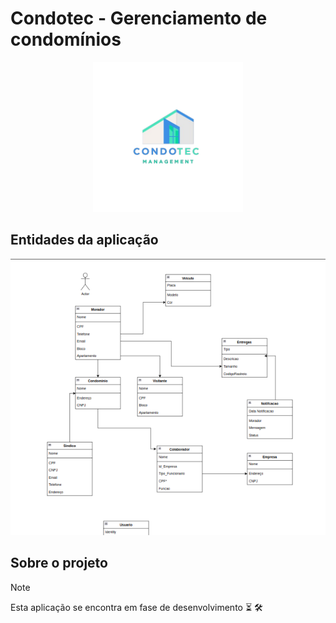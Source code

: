 # Condotec - Gerenciamento de condomínios

<div align="center">
  <img src="/images/condotec-transparent.png" alt="logo" width="240px" />
</div>

## Entidades da aplicação

<div align="center">
  <img src="/images/condotec-diagram.png" alt="diagram" />
</div>

## Sobre o projeto
> [!NOTE]
> Esta aplicação se encontra em fase de desenvolvimento :hourglass_flowing_sand: :hammer_and_wrench:	


